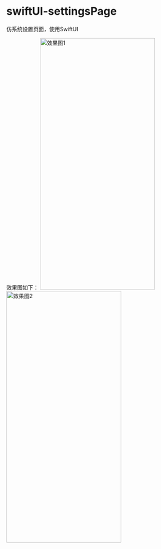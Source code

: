 # swiftUI-settingsPage
仿系统设置页面，使用SwiftUI

效果图如下：
<img width="300" height="656" alt="效果图1" src="https://github.com/user-attachments/assets/7d834c40-91d6-4009-9082-459317e449e6" />
<img width="300" height="656" alt="效果图2" src="https://github.com/user-attachments/assets/8209f390-0ec4-41f0-8d89-e71853e120e4" />


